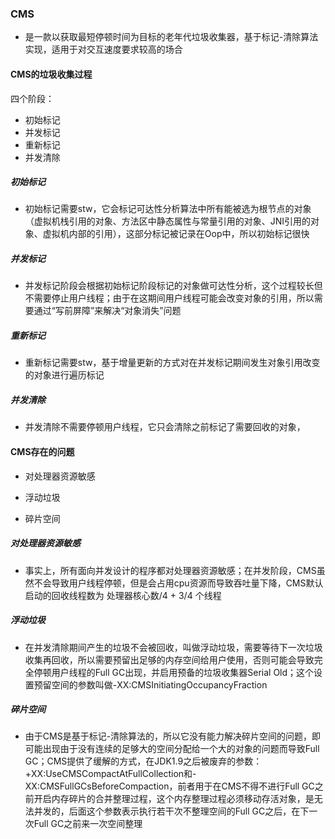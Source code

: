 ### CMS

- 是一款以获取最短停顿时间为目标的老年代垃圾收集器，基于标记-清除算法实现，适用于对交互速度要求较高的场合



#### CMS的垃圾收集过程

四个阶段：

- 初始标记
- 并发标记
- 重新标记
- 并发清除

##### 初始标记

- 初始标记需要stw，它会标记可达性分析算法中所有能被选为根节点的对象（虚拟机栈引用的对象、方法区中静态属性与常量引用的对象、JNI引用的对象、虚拟机内部的引用），这部分标记被记录在Oop中，所以初始标记很快

##### 并发标记

- 并发标记阶段会根据初始标记阶段标记的对象做可达性分析，这个过程较长但不需要停止用户线程；由于在这期间用户线程可能会改变对象的引用，所以需要通过“写前屏障”来解决“对象消失”问题

##### 重新标记

- 重新标记需要stw，基于增量更新的方式对在并发标记期间发生对象引用改变的对象进行遍历标记

##### 并发清除

- 并发清除不需要停顿用户线程，它只会清除之前标记了需要回收的对象，

#### CMS存在的问题

- 对处理器资源敏感

- 浮动垃圾
- 碎片空间

##### 对处理器资源敏感

- 事实上，所有面向并发设计的程序都对处理器资源敏感；在并发阶段，CMS虽然不会导致用户线程停顿，但是会占用cpu资源而导致吞吐量下降，CMS默认启动的回收线程数为 处理器核心数/4 + 3/4 个线程

##### 浮动垃圾

- 在并发清除期间产生的垃圾不会被回收，叫做浮动垃圾，需要等待下一次垃圾收集再回收，所以需要预留出足够的内存空间给用户使用，否则可能会导致完全停顿用户线程的Full GC出现，并启用预备的垃圾收集器Serial Old；这个设置预留空间的参数叫做-XX:CMSInitiatingOccupancyFraction

##### 碎片空间

- 由于CMS是基于标记-清除算法的，所以它没有能力解决碎片空间的问题，即可能出现由于没有连续的足够大的空间分配给一个大的对象的问题而导致Full GC；CMS提供了缓解的方式，在JDK1.9之后被废弃的参数：+XX:UseCMSCompactAtFullCollection和-XX:CMSFullGCsBeforeCompaction，前者用于在CMS不得不进行Full GC之前开启内存碎片的合并整理过程，这个内存整理过程必须移动存活对象，是无法并发的，后面这个参数表示执行若干次不整理空间的Full GC之后，在下一次Full GC之前来一次空间整理